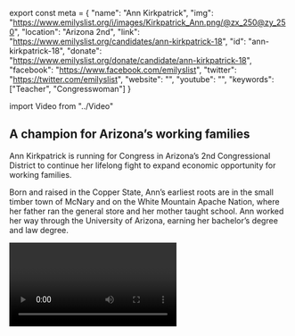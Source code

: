 export const meta = {
  "name": "Ann Kirkpatrick",
  "img": "https://www.emilyslist.org/i/images/Kirkpatrick_Ann.png/@zx_250@zy_250",
  "location": "Arizona 2nd",
  "link": "https://www.emilyslist.org/candidates/ann-kirkpatrick-18",
  "id": "ann-kirkpatrick-18",
  "donate": "https://www.emilyslist.org/donate/candidate/ann-kirkpatrick-18",
  "facebook": "https://www.facebook.com/emilyslist",
  "twitter": "https://twitter.com/emilyslist",
  "website": "",
  "youtube": "",
  "keywords": ["Teacher", "Congresswoman"]
}

import Video from "../Video"

## A champion for Arizona’s working families

Ann Kirkpatrick is running for Congress in Arizona’s 2nd Congressional District to continue her lifelong fight to expand economic opportunity for working families.

Born and raised in the Copper State, Ann’s earliest roots are in the small timber town of McNary and on the White Mountain Apache Nation, where her father ran the general store and her mother taught school. Ann worked her way through the University of Arizona, earning her bachelor’s degree and law degree.

<Video id="KB8nQONxlnI" />


She has served Arizonans as a **public school teacher**, **prosecutor**, **state legislator**, **congresswoman**, and **candidate for the U.S. Senate** in a tough 2016 race.

Through it all, Ann has never stopped living her Arizona values of hard work and resilience, working across the aisle to find commonsense solutions and get the job done for working families. She and her husband Roger live in Tucson, near their children and grandchildren.

## A leader fighting to expand economic opportunity

Ann has over three decades of experience fighting to ensure that all Arizonans have access to high-quality education, work at a good-paying job, and may raise their families in safe, thriving communities. She puts practicality over politics, and has even cosponsored legislation with a conservative Republican who once ran against her when they found common ground on a bill to bring more jobs to Arizona. This champion for women and families has been fighting back against Republicans’ dangerous agenda to roll back progress. In Congress, Ann fiercely defended the right of Arizona women to make their own reproductive health care decisions, cosponsored the Paycheck Fairness Act, voted to reauthorize the Violence Against Women Act, and stood up to Republicans seeking to defund Planned Parenthood. She has been a strong advocate for the most vulnerable Arizonans, fighting for a cost-of-living adjustment to help get seniors through the recession and introducing bipartisan legislation to clear the backlog at the Department of Veterans Affairs.

## A chance to flip an open seat from red to blue

Ann is running for an open seat in a true toss-up district where Hillary Clinton beat Donald Trump by nearly five points in 2016. This seat is one of our best flip opportunities, and is a must-win ​in our fight to take back the House. Ann has always put Arizonans first and she is ready to bring her leadership back to Congress. Ann is determined to flip this seat, and she needs the full support of the EMILY’s List community. The GOP will do everything they can to hold on to this seat, but Ann never backs down from a tough fight — and with our help she will win it back for Arizona’s working families.
